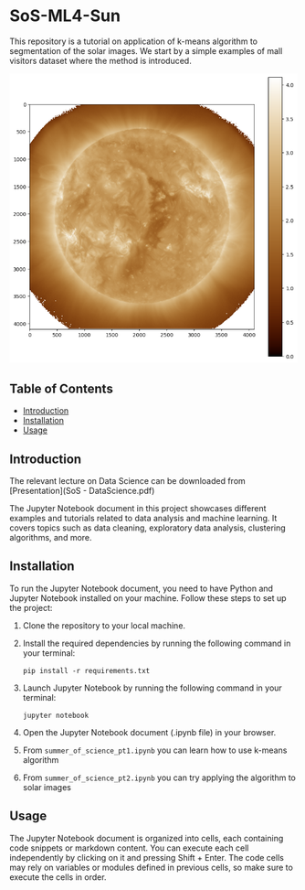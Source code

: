 # SoS-ML4-Sun

This repository is a tutorial on application of k-means algorithm to segmentation of the solar images. We start by a simple examples of mall visitors dataset where the method is introduced. 

![solar_image.png](solar_image.png)

## Table of Contents

- [Introduction](#introduction)
- [Installation](#installation)
- [Usage](#usage)

## Introduction

The relevant lecture on Data Science can be downloaded from [Presentation](SoS - DataScience.pdf)

The Jupyter Notebook document in this project showcases different examples and tutorials related to data analysis and machine learning. It covers topics such as data cleaning, exploratory data analysis, clustering algorithms, and more.

## Installation

To run the Jupyter Notebook document, you need to have Python and Jupyter Notebook installed on your machine. Follow these steps to set up the project:

1. Clone the repository to your local machine.
2. Install the required dependencies by running the following command in your terminal:
    ```
    pip install -r requirements.txt
    ```
3. Launch Jupyter Notebook by running the following command in your terminal:
    ```
    jupyter notebook
    ```
4. Open the Jupyter Notebook document (.ipynb file) in your browser.

5. From `summer_of_science_pt1.ipynb` you can learn how to use k-means algorithm

6. From `summer_of_science_pt2.ipynb` you can try applying the algorithm to solar images

## Usage

The Jupyter Notebook document is organized into cells, each containing code snippets or markdown content. You can execute each cell independently by clicking on it and pressing Shift + Enter. The code cells may rely on variables or modules defined in previous cells, so make sure to execute the cells in order.
